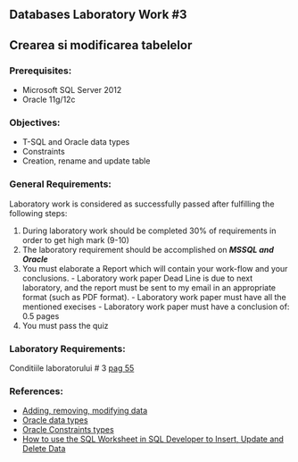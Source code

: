 ## Databases Laboratory Work #3

## Crearea si modificarea tabelelor

### Prerequisites:
  - Microsoft SQL Server 2012
  - Oracle 11g/12c

### Objectives:
  - T-SQL and Oracle data types
  - Constraints
  - Creation, rename and update table

### General Requirements:
  Laboratory work is considered as successfully passed after fulfilling the following steps:

  1. During laboratory work should be completed 30% of requirements in order to get high mark (9-10)
  2. The laboratory requirement should be accomplished on ***MSSQL and Oracle***
  2. You must elaborate a Report which will contain your work-flow and your conclusions.
    - Laboratory work paper Dead Line is due to next laboratory, and the report must be sent to my email in an appropriate format (such as PDF format).
    - Laboratory work paper must have all the mentioned execises 
    - Laboratory work paper must have a conclusion of: 0.5 pages
  3. You must pass the quiz
  
### Laboratory Requirements:
   Conditiile laboratorului # 3 [pag 55](https://drive.google.com/open?id=0B-b6xKAweMRhbGZHT2V5MlJHZDQ)
   
### References:
  - [Adding, removing, modifying data](http://www.oracle.com/technetwork/developer-tools/sql-developer/update-intro-1-161242.html#add)
  - [Oracle data types](https://docs.oracle.com/cd/B28359_01/server.111/b28318/datatype.htm)
  - [Oracle Constraints types](http://www.dba-oracle.com/concepts/constraints_foreign_key_unique_not_null.htm)
  - [How to use the SQL Worksheet in SQL Developer to Insert, Update and Delete Data](http://www.oracle.com/technetwork/developer-tools/sql-developer/update-intro-1-161242.html#add)
   



